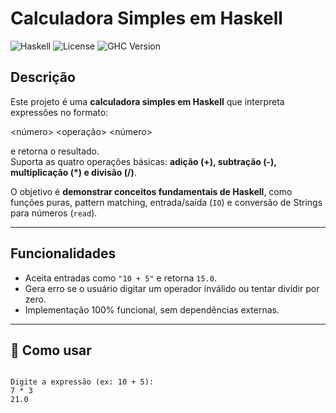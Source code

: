 # Calculadora Simples em Haskell

![Haskell](https://img.shields.io/badge/language-Haskell-blue)
![License](https://img.shields.io/badge/license-MIT-green)
![GHC Version](https://img.shields.io/badge/ghc-9.6-blue)

## Descrição

Este projeto é uma **calculadora simples em Haskell** que interpreta expressões no formato:

<número> <operação> <número>

e retorna o resultado.  
Suporta as quatro operações básicas: **adição (+), subtração (-), multiplicação (*) e divisão (/)**.  

O objetivo é **demonstrar conceitos fundamentais de Haskell**, como funções puras, pattern matching, entrada/saída (`IO`) e conversão de Strings para números (`read`).  

---

## Funcionalidades

- Aceita entradas como `"10 + 5"` e retorna `15.0`.  
- Gera erro se o usuário digitar um operador inválido ou tentar dividir por zero.  
- Implementação 100% funcional, sem dependências externas.  

---

## 🔹 Como usar

```console

Digite a expressão (ex: 10 + 5):
7 * 3
21.0
```
